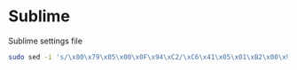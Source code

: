 # Sublime

Sublime settings file

```bash
sudo sed -i 's/\x80\x79\x05\x00\x0F\x94\xC2/\xC6\x41\x05\x01\xB2\x00\x90/' /opt/sublime_text/sublime_text
```
